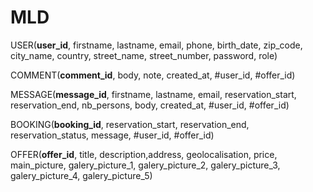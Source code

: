 # MLD

USER(__user_id__, firstname, lastname, email, phone, birth_date, zip_code, city_name, country, street_name, street_number, password, role)

COMMENT(__comment_id__, body, note, created_at, #user_id, #offer_id)

MESSAGE(__message_id__, firstname, lastname, email, reservation_start, reservation_end, nb_persons, body, created_at, #user_id, #offer_id)

BOOKING(__booking_id__, reservation_start, reservation_end, reservation_status, message, #user_id, #offer_id)

OFFER(__offer_id__, title, description,address, geolocalisation, price, main_picture, galery_picture_1, galery_picture_2, galery_picture_3, galery_picture_4, galery_picture_5)
